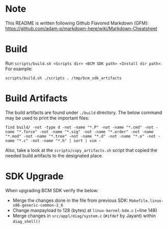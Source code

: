Note
====
This README is written following Github Flavored Markdown (GFM):
https://github.com/adam-p/markdown-here/wiki/Markdown-Cheatsheet


Build
=====
Run `scripts/build.sh <Scripts dir> <BCM SDK path> <Install dir path>`.
For example:
```
scripts/build.sh ./scripts . /tmp/bcm_sdk_artifacts
```


Build Artifacts
===============
The build artifacts are found under `./build` directory.
The below command may be used to print the important files:
```
find build/ -not -type d -not -name "*.P" -not -name "*.cmd" -not -name "*.force" -not -name "*.sig" -not -name "*.order" -not -name "*.mod" -not -name "*.tree" -not -name "*.d" -not -name "*.o" -not -name "*.c" -not -name "*.h" | sort | vim -
```

Also, take a look at the `scripts/copy_artifacts.sh` script
that copied the needed build artifacts to the designated place.


SDK Upgrade
===============
When upgrading BCM SDK verify the below:
 - Merge the changes done in the file from previous SDK:
   `Makefile.linux-x86-generic-common-2_6`
 - Change maxpayload to 128 (bytes) at `linux-kernel-bde.c` (~line 148)
 - Merge changes in `src/appl/diag/system.c` (`#ifdef` by Jayant) within `diag_shell()`
